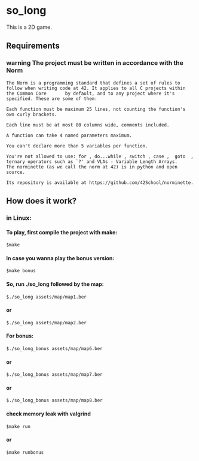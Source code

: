 # so_long
This is a 2D game.

## Requirements
### warning The project must be written in accordance with the Norm
    The Norm is a programming standard that defines a set of rules to follow when writing code at 42. It applies to all C projects within the Common Core       by default, and to any project where it's specified. These are some of them:
    
    Each function must be maximum 25 lines, not counting the function's own curly brackets.

    Each line must be at most 80 columns wide, comments included.

    A function can take 4 named parameters maximum.

    You can't declare more than 5 variables per function.

    You're not allowed to use: for , do...while , switch , case ,  goto  ,
    ternary operators such as `?' and VLAs - Variable Length Arrays.
    The norminette (as we call the norm at 42) is in python and open source.

    Its repository is available at https://github.com/42School/norminette.

## How does it work?

### in Linux:
#### To play, first compile the project with make:

    $make
#### In case you wanna play the bonus version:
    $make bonus
    
#### So, run ./so_long followed by the map:
    $./so_long assets/map/map1.ber	
#### or
    $./so_long assets/map/map2.ber
    
#### For bonus:
    $./so_long_bonus assets/map/map6.ber
#### or
    $./so_long_bonus assets/map/map7.ber
#### or
    $./so_long_bonus assets/map/map8.ber
#### check memory leak with valgrind
    $make run
#### or
    $make runbonus
